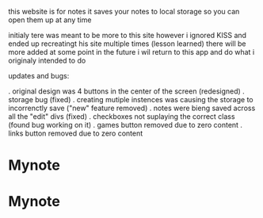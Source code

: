 this website is for notes it saves your notes to local storage so you can open them up at any time

initialy tere was meant to be more to this site however i ignored KISS and ended up recreatingt his site multiple times (lesson learned)
there will be more added at some point in the future i wil return to this app and do what i originaly intended to do

updates and bugs:


. original design was 4 buttons in the center of the screen (redesigned)
. storage bug (fixed)
. creating mutiple instences was causing the storage to incorrenctly save ("new" feature removed)
. notes were bieng saved across all the "edit" divs (fixed)
. checkboxes not suplaying the correct class (found bug working on it)
. games button removed due to zero content
. links button removed due to zero content
# Mynote
# Mynote
